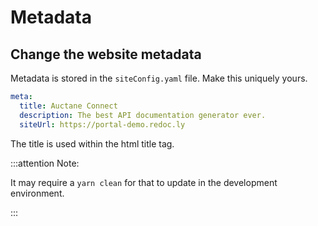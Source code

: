 # Metadata

## Change the website metadata

Metadata is stored in the `siteConfig.yaml` file.
Make this uniquely yours.

```yaml
meta:
  title: Auctane Connect
  description: The best API documentation generator ever.
  siteUrl: https://portal-demo.redoc.ly
```

The title is used within the html title tag.

:::attention Note:

It may require a `yarn clean` for that to update in the development environment.

:::
